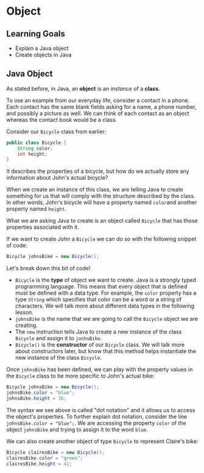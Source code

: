 # Object

## Learning Goals

- Explain a Java object
- Create objects in Java

## Java Object

As stated before, in Java, an **object** is an _instance_ of a **class**.

To use an example from our everyday life, consider a contact in a phone. Each contact has the same blank fields
asking for a name, a phone number, and possibly a picture as well. We can think of each contact as an object whereas
the contact book would be a class.

Consider our `Bicycle` class from earlier:

```java
public class Bicycle {
    String color;
    int height;
} 
```

It describes the properties of a bicycle, but how do we actually store any information about John's actual bicycle?

When we create an instance of this class, we are telling Java to create something for us that will comply with the
structure described by the class. In other words, John's bicycle will have a property named `color`and another property
named `height`.

What we are asking Java to create is an object called `Bicycle` that has those properties associated with it.

If we want to create John a `Bicycle` we can do so with the following snippet of code:

```java
Bicycle johnsBike = new Bicycle(); 
```

Let's break down this bit of code!

- `Bicycle` is the **type** of object we want to create. Java is a strongly typed programming language. This means that
every object that is defined must be defined with a data type. For example, the `color` property has a type `String`
which specifies that color can be a word or a string of characters. We will talk more about different data types in the
following lesson.
- `johnsBike` is the name that we are going to call the `Bicycle` object we are creating.
- The `new` instruction tells Java to create a new instance of the class `Bicycle` and assign it to `jonhsBike`.
- `Bicycle()` is the **constructor** of our `Bicycle` class. We will talk more about constructors later, but know that
this method helps instantiate the new instance of the class `Bicycle`.

Once `johnsBike` has been defined, we can play with the property values in the `Bicycle` class to be more specific to
John's actual bike:

```java
Bicycle johnsBike = new Bicycle();
johnsBike.color = "blue";
johnsBike.height = 36;
```

The syntax we see above is called "dot notation" and it allows us to access the object's properties.
To further explain dot notation, consider the line `johnsBike.color = "blue";`. We are accessing
the property `color` of the object `johnsBike` and trying to assign it to the word `blue`.

We can also create another object of type `Bicycle` to represent Claire's bike:

```java
Bicycle clairesBike = new Bicycle();
clairesBike.color = "green";
clairesBike.height = 42;
```

